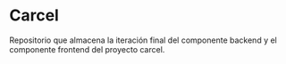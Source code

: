 # Carcel
Repositorio que almacena la iteración final del componente backend y el componente frontend del proyecto carcel.
